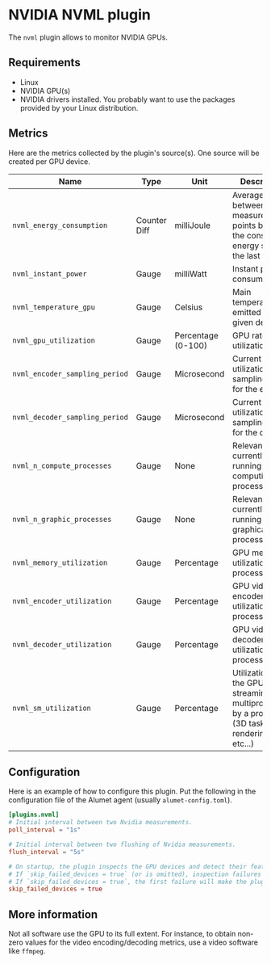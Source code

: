 # NVIDIA NVML plugin

The `nvml` plugin allows to monitor NVIDIA GPUs.

## Requirements

- Linux
- NVIDIA GPU(s)
- NVIDIA drivers installed. You probably want to use the packages provided by your Linux distribution.

## Metrics

Here are the metrics collected by the plugin's source(s).
One source will be created per GPU device.

|Name|Type|Unit|Description|Resource|ResourceConsumer|Attributes|
|----|----|----|-----------|---------|-----------------|----------|
|`nvml_energy_consumption`|Counter Diff|milliJoule|Average between 2 measurement points based on the consumed energy since the last boot|GPU|LocalMachine||
|`nvml_instant_power`|Gauge|milliWatt|Instant power consumption|GPU|LocalMachine||
|`nvml_temperature_gpu`|Gauge|Celsius|Main temperature emitted by a given device|GPU|LocalMachine||
|`nvml_gpu_utilization`|Gauge|Percentage (0-100)|GPU rate utilization|GPU|LocalMachine||
|`nvml_encoder_sampling_period`|Gauge|Microsecond|Current utilization and sampling size for the encoder|GPU|LocalMachine||
|`nvml_decoder_sampling_period`|Gauge|Microsecond|Current utilization and sampling size for the decoder|GPU|LocalMachine||
|`nvml_n_compute_processes`|Gauge|None|Relevant currently running computing processes data|GPU|LocalMachine||
|`nvml_n_graphic_processes`|Gauge|None|Relevant currently running graphical processes data|GPU|LocalMachine||
|`nvml_memory_utilization`|Gauge|Percentage|GPU memory utilization by a process|Process|LocalMachine||
|`nvml_encoder_utilization`|Gauge|Percentage|GPU video encoder utilization by a process|Process|LocalMachine||
|`nvml_decoder_utilization`|Gauge|Percentage|GPU video decoder utilization by a process|Process|LocalMachine||
|`nvml_sm_utilization`|Gauge|Percentage|Utilization of the GPU streaming multiprocessors by a process (3D task and rendering, etc...)|Process|LocalMachine||

## Configuration

Here is an example of how to configure this plugin.
Put the following in the configuration file of the Alumet agent (usually `alumet-config.toml`).

```toml
[plugins.nvml]
# Initial interval between two Nvidia measurements.
poll_interval = "1s"

# Initial interval between two flushing of Nvidia measurements.
flush_interval = "5s"

# On startup, the plugin inspects the GPU devices and detect their features.
# If `skip_failed_devices = true` (or is omitted), inspection failures will be logged and the plugin will continue.
# If `skip_failed_devices = true`, the first failure will make the plugin's startup fail.
skip_failed_devices = true
```

## More information

Not all software use the GPU to its full extent.
For instance, to obtain non-zero values for the video encoding/decoding metrics, use a video software like `ffmpeg`.
